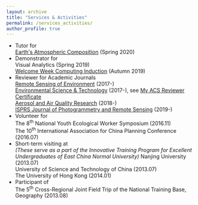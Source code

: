 ```yaml
---
layout: archive
title: "Services & Activities"
permalink: /services_activities/
author_profile: true
---
```


<!-- {% include base_path %} -->

- Tutor for<br/>
  [Earth's Atmospheric Composition](https://sites.google.com/view/palmerteachinglab/home/atmoscomp?authuser=0) (Spring 2020)
- Demonstrator for<br/>
  Visual Analytics (Spring 2019)<br/>
  [Welcome Week Computing Induction](https://www.geos.ed.ac.uk/~gisteac/wkzero/) (Autumn 2019)
- Reviewer for Academic Journals<br/>
  [Remote Sensing of Environment](https://www.journals.elsevier.com/remote-sensing-of-environment) (2017-)<br/>
  [Environmental Science & Technology](https://pubs.acs.org/journal/esthag) (2017-), see [My ACS Reviewer Certificate](https://feiyao-edinburgh.github.io/files/acs_reviewer_certificate.pdf)<br/>
  [Aerosol and Air Quality Research](http://www.aaqr.org/) (2018-)<br/>
  [ISPRS Journal of Photogrammetry and Remote Sensing](https://www.journals.elsevier.com/isprs-journal-of-photogrammetry-and-remote-sensing) (2019-)
- Volunteer for<br/>
  The 8<sup>th</sup> National Youth Ecological Worker Symposium (2016.11)<br/>
  The 10<sup>th</sup> International Association for China Planning Conference (2016.07)
- Short-term visiting at<br/>
  <i>(These serve as a part of the Innovative Training Program for Excellent Undergraduates of East China Normal University)</i>
  Nanjing University (2013.07)<br/>
  University of Science and Technology of China (2013.07)<br/>
  The University of Hong Kong (2014.01)<br/>
- Participant of<br/>
  The 5<sup>th</sup> Cross-Regional Joint Field Trip of the National Training Base, Geography (2013.08)

